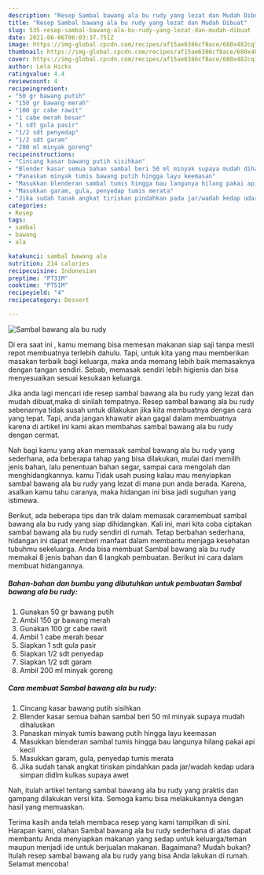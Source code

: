 ```yaml
---
description: "Resep Sambal bawang ala bu rudy yang lezat dan Mudah Dibuat"
title: "Resep Sambal bawang ala bu rudy yang lezat dan Mudah Dibuat"
slug: 535-resep-sambal-bawang-ala-bu-rudy-yang-lezat-dan-mudah-dibuat
date: 2021-06-06T06:03:37.751Z
image: https://img-global.cpcdn.com/recipes/af15ae6386cf8ace/680x482cq70/sambal-bawang-ala-bu-rudy-foto-resep-utama.jpg
thumbnail: https://img-global.cpcdn.com/recipes/af15ae6386cf8ace/680x482cq70/sambal-bawang-ala-bu-rudy-foto-resep-utama.jpg
cover: https://img-global.cpcdn.com/recipes/af15ae6386cf8ace/680x482cq70/sambal-bawang-ala-bu-rudy-foto-resep-utama.jpg
author: Lela Hicks
ratingvalue: 4.4
reviewcount: 4
recipeingredient:
- "50 gr bawang putih"
- "150 gr bawang merah"
- "100 gr cabe rawit"
- "1 cabe merah besar"
- "1 sdt gula pasir"
- "1/2 sdt penyedap"
- "1/2 sdt garam"
- "200 ml minyak goreng"
recipeinstructions:
- "Cincang kasar bawang putih sisihkan"
- "Blender kasar semua bahan sambal beri 50 ml minyak supaya mudah dihaluskan"
- "Panaskan minyak tumis bawang putih hingga layu keemasan"
- "Masukkan blenderan sambal tumis hingga bau langunya hilang pakai api kecil"
- "Masukkan garam, gula, penyedap tumis merata"
- "Jika sudah tanak angkat tiriskan pindahkan pada jar/wadah kedap udara simpan didlm kulkas supaya awet"
categories:
- Resep
tags:
- sambal
- bawang
- ala

katakunci: sambal bawang ala 
nutrition: 214 calories
recipecuisine: Indonesian
preptime: "PT31M"
cooktime: "PT51M"
recipeyield: "4"
recipecategory: Dessert

---
```



![Sambal bawang ala bu rudy](https://img-global.cpcdn.com/recipes/af15ae6386cf8ace/680x482cq70/sambal-bawang-ala-bu-rudy-foto-resep-utama.jpg)

Di era  saat ini , kamu memang bisa memesan makanan siap saji tanpa mesti repot membuatnya terlebih dahulu. Tapi, untuk kita yang mau memberikan masakan terbaik bagi keluarga, maka anda memang lebih baik memasaknya dengan tangan sendiri. Sebab, memasak sendiri lebih higienis dan bisa menyesuaikan sesuai kesukaan keluarga.

Jika anda lagi mencari ide resep sambal bawang ala bu rudy yang lezat dan mudah dibuat,maka di sinilah tempatnya. Resep sambal bawang ala bu rudy  sebenarnya tidak susah untuk dilakukan jika kita membuatnya dengan cara yang tepat. Tapi, anda jangan khawatir akan gagal dalam membuatnya 
karena di artikel ini kami akan membahas sambal bawang ala bu rudy dengan cermat.  



Nah bagi kamu yang akan memasak sambal bawang ala bu rudy yang sederhana, ada beberapa tahap yang bisa dilakukan, mulai dari memilih jenis bahan, lalu penentuan bahan segar, sampai cara mengolah dan menghidangkannya. kamu Tidak usah pusing kalau mau menyiapkan sambal bawang ala bu rudy yang lezat di mana pun anda berada. Karena, asalkan kamu  tahu caranya, maka hidangan ini bisa jadi suguhan yang istimewa.

Berikut, ada beberapa tips dan trik dalam memasak caramembuat sambal bawang ala bu rudy yang siap dihidangkan. Kali ini, mari kita coba ciptakan sambal bawang ala bu rudy sendiri di rumah. Tetap berbahan sederhana, hidangan ini dapat memberi manfaat dalam membantu menjaga kesehatan tubuhmu sekeluarga. Anda bisa membuat Sambal bawang ala bu rudy memakai 8 jenis bahan dan 6 langkah pembuatan. Berikut ini cara dalam membuat hidangannya.

<!--inarticleads1-->

##### Bahan-bahan dan bumbu yang dibutuhkan untuk pembuatan Sambal bawang ala bu rudy:

1. Gunakan 50 gr bawang putih
1. Ambil 150 gr bawang merah
1. Gunakan 100 gr cabe rawit
1. Ambil 1 cabe merah besar
1. Siapkan 1 sdt gula pasir
1. Siapkan 1/2 sdt penyedap
1. Siapkan 1/2 sdt garam
1. Ambil 200 ml minyak goreng




<!--inarticleads2-->

##### Cara membuat Sambal bawang ala bu rudy:

1. Cincang kasar bawang putih sisihkan
1. Blender kasar semua bahan sambal beri 50 ml minyak supaya mudah dihaluskan
1. Panaskan minyak tumis bawang putih hingga layu keemasan
1. Masukkan blenderan sambal tumis hingga bau langunya hilang pakai api kecil
1. Masukkan garam, gula, penyedap tumis merata
1. Jika sudah tanak angkat tiriskan pindahkan pada jar/wadah kedap udara simpan didlm kulkas supaya awet




Nah, itulah artikel tentang  sambal bawang ala bu rudy  yang praktis dan gampang dilakukan versi kita. Semoga kamu bisa melakukannya dengan hasil yang memuaskan. 

Terima kasih anda telah membaca resep yang kami tampilkan di sini. Harapan kami, olahan  Sambal bawang ala bu rudy sederhana di atas dapat membantu Anda menyiapkan makanan yang sedap untuk keluarga/teman maupun menjadi ide untuk berjualan makanan. Bagaimana? Mudah bukan? Itulah resep sambal bawang ala bu rudy yang bisa Anda lakukan di rumah. Selamat mencoba!

